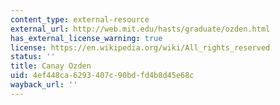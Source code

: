 ```yaml
---
content_type: external-resource
external_url: http://web.mit.edu/hasts/graduate/ozden.html
has_external_license_warning: true
license: https://en.wikipedia.org/wiki/All_rights_reserved
status: ''
title: Canay Ozden
uid: 4ef448ca-6293-407c-90bd-fd4b8d45e68c
wayback_url: ''
---
```

